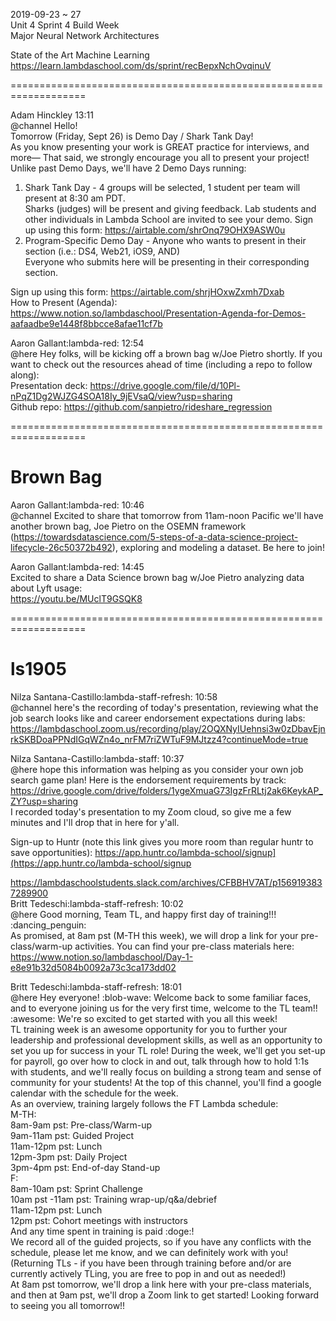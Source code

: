 2019-09-23 ~ 27    
Unit 4 Sprint 4 Build Week   
Major Neural Network Architectures     

State of the Art Machine Learning     
https://learn.lambdaschool.com/ds/sprint/recBepxNchOvqinuV   

===================================================================   

Adam Hinckley 13:11   
@channel Hello!   
Tomorrow (Friday, Sept 26) is Demo Day / Shark Tank Day!    
As you know presenting your work is GREAT practice for interviews, and more—
That said, we strongly encourage you all to present your project!     
Unlike past Demo Days, we'll have 2 Demo Days running:       
1. Shark Tank Day - 4 groups will be selected, 1 student per team will present at 8:30 am PDT.     
Sharks (judges) will be present and giving feedback. Lab students and other individuals in Lambda School are invited to see your demo.
Sign up using this form: https://airtable.com/shrOnq79OHX9ASW0u     
2. Program-Specific Demo Day - Anyone who wants to present in their section (i.e.: DS4, Web21, iOS9, AND)      
Everyone who submits here will be presenting in their corresponding section. 

Sign up using this form: https://airtable.com/shrjHOxwZxmh7Dxab     
How to Present (Agenda): https://www.notion.so/lambdaschool/Presentation-Agenda-for-Demos-aafaadbe9e1448f8bbcce8afae11cf7b     


Aaron Gallant:lambda-red: 12:54   
@here Hey folks, will be kicking off a brown bag w/Joe Pietro shortly. If you want to check out the resources ahead of time (including a repo to follow along):   
Presentation deck: https://drive.google.com/file/d/10Pl-nPqZ1Dg2WJZG4SOA18Iy_9jEVsaQ/view?usp=sharing   
Github repo:  https://github.com/sanpietro/rideshare_regression   

=================================================================== 

# Brown Bag  

Aaron Gallant:lambda-red: 10:46   
@channel Excited to share that tomorrow from 11am-noon Pacific we'll have another brown bag, Joe Pietro on the OSEMN framework (https://towardsdatascience.com/5-steps-of-a-data-science-project-lifecycle-26c50372b492), exploring and modeling a dataset. Be here to join!

Aaron Gallant:lambda-red: 14:45     
Excited to share a Data Science brown bag  w/Joe Pietro analyzing data about Lyft usage:   
https://youtu.be/MUclT9GSQK8

===================================================================

# ls1905 

Nilza Santana-Castillo:lambda-staff-refresh: 10:58       
@channel here's the recording of today's presentation, reviewing what the job search looks like and career endorsement expectations during labs: https://lambdaschool.zoom.us/recording/play/2OQXNyIUehnsi3w0zDbavEjnrkSKBDoaPPNdIGqWZn4o_nrFM7riZWTuF9MJtzz4?continueMode=true 

Nilza Santana-Castillo:lambda-staff: 10:37  
@here hope this information was helping as you consider your own job search game plan! Here is the endorsement requirements by track: https://drive.google.com/drive/folders/1ygeXmuaG73IgzFrRLtj2ak6KeykAP_ZY?usp=sharing  
I recorded today's presentation to my Zoom cloud, so give me a few minutes and I'll drop that in here for y'all.  

Sign-up to Huntr (note this link gives you more room than regular huntr to save opportunities): https://app.huntr.co/lambda-school/signup](https://app.huntr.co/lambda-school/signup

https://lambdaschoolstudents.slack.com/archives/CFBBHV7AT/p1569193837289900    
Britt Tedeschi:lambda-staff-refresh: 10:02  
@here Good morning, Team TL, and happy first day of training!!! :dancing_penguin:  
As promised, at 8am pst (M-TH this week), we will drop a link for your pre-class/warm-up activities. You can find your pre-class materials here: https://www.notion.so/lambdaschool/Day-1-e8e91b32d5084b0092a73c3ca173dd02   

Britt Tedeschi:lambda-staff-refresh: 18:01   
@here Hey everyone! :blob-wave: Welcome back to some familiar faces, and to everyone joining us for the very first time, welcome to the TL team!! :awesome: We're so excited to get started with you all this week!   
TL training week is an awesome opportunity for you to further your leadership and professional development skills, as well as an opportunity to set you up for success in your TL role! During the week, we'll get you set-up for payroll, go over how to clock in and out, talk through how to hold 1:1s with students, and we'll really focus on building a strong team and sense of community for your students! At the top of this channel, you'll find a google calendar with the schedule for the week.   
As an overview, training largely follows the FT Lambda schedule:  
M-TH:  
8am-9am pst: Pre-class/Warm-up  
9am-11am pst: Guided Project  
11am-12pm pst: Lunch  
12pm-3pm pst: Daily Project  
3pm-4pm pst: End-of-day Stand-up  
F:  
8am-10am pst: Sprint Challenge  
10am pst -11am pst: Training wrap-up/q&a/debrief  
11am-12pm pst: Lunch  
12pm pst: Cohort meetings with instructors  
And any time spent in training is paid :doge:!  
We record all of the guided projects, so if you have any conflicts with the schedule, please let me know, and we can definitely work with you! (Returning TLs - if you have been through training before and/or are currently actively TLing, you are free to pop in and out as needed!)  
At 8am pst tomorrow, we'll drop a link here with your pre-class materials, and then at 9am pst, we'll drop a Zoom link to get started!
Looking forward to seeing you all tomorrow!!   
